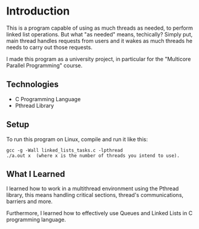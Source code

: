 # Introduction
This is a program capable of using as much threads as needed, to perform linked list operations.
But what "as needed" means, techically? Simply put, main thread handles requests from users and it wakes as much threads he needs to carry out those requests.

I made this program as a university project, in particular for the "Multicore Parallel Programming" course.

## Technologies

* C Programming Language
* Pthread Library

## Setup

To run this program on Linux, compile and run it like this:


```
gcc -g -Wall linked_lists_tasks.c -lpthread
./a.out x  (where x is the number of threads you intend to use).
```

## What I Learned

I learned how to work in a multithread environment using the Pthread library, this means handling critical sections, thread's communications, barriers and more.

Furthermore, I learned how to effectively use Queues and Linked Lists in C programming language.
